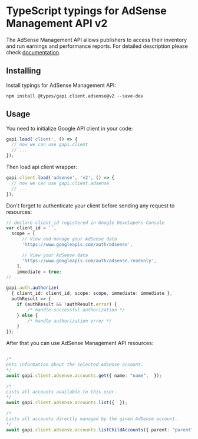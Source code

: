 # TypeScript typings for AdSense Management API v2

The AdSense Management API allows publishers to access their inventory and run earnings and performance reports.
For detailed description please check [documentation](https://developers.google.com/adsense/management/).

## Installing

Install typings for AdSense Management API:

```
npm install @types/gapi.client.adsense@v2 --save-dev
```

## Usage

You need to initialize Google API client in your code:

```typescript
gapi.load('client', () => {
  // now we can use gapi.client
  // ...
});
```

Then load api client wrapper:

```typescript
gapi.client.load('adsense', 'v2', () => {
  // now we can use gapi.client.adsense
  // ...
});
```

Don't forget to authenticate your client before sending any request to resources:

```typescript
// declare client_id registered in Google Developers Console
var client_id = '',
  scope = [ 
      // View and manage your AdSense data
      'https://www.googleapis.com/auth/adsense',

      // View your AdSense data
      'https://www.googleapis.com/auth/adsense.readonly',
    ],
    immediate = true;
// ...

gapi.auth.authorize(
  { client_id: client_id, scope: scope, immediate: immediate },
  authResult => {
    if (authResult && !authResult.error) {
        /* handle successful authorization */
    } else {
        /* handle authorization error */
    }
});
```

After that you can use AdSense Management API resources:

```typescript

/*
Gets information about the selected AdSense account.
*/
await gapi.client.adsense.accounts.get({ name: "name",  });

/*
Lists all accounts available to this user.
*/
await gapi.client.adsense.accounts.list({  });

/*
Lists all accounts directly managed by the given AdSense account.
*/
await gapi.client.adsense.accounts.listChildAccounts({ parent: "parent",  });
```
